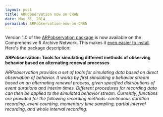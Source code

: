```yaml
---
layout: post
title: ARPobservation now on CRAN
date: May 31, 2014
permalink: ARPobservation-now-on-CRAN
---
```


Version 1.0 of the [ARPobservation package](https://cran.r-project.org/web/packages/ARPobservation/) is now available on the Comprehensive R Archive Network. This makes it [even easier to install]({{site.url}}/getting-started-with-ARPobservation). Here's the package description:

__ARPobservation: Tools for simulating different methods of observing behavior based on alternating renewal processes__

_ARPobservation provides a set of tools for simulating data based on direct observation of behavior. It works by first simulating a behavior stream based on an alternating renewal process, given specified distributions of event durations and interim times. Different procedures for recording data can then be applied to the simulated behavior stream. Currently, functions are provided for the following recording methods: continuous duration recording, event counting, momentary time sampling, partial interval recording, and whole interval recording._
